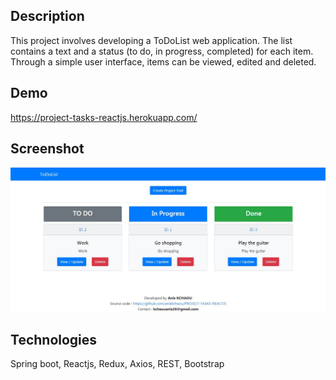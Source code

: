 ## Description

This project involves developing a ToDoList web application. The list contains a text and a status (to do, in progress, completed) for each item. Through a simple user interface, items can be viewed, edited and deleted.
  
## Demo 

https://project-tasks-reactjs.herokuapp.com/

## Screenshot
<p align="center"> 

![hjg](project_tasks.JPG)
</p>

## Technologies
Spring boot, Reactjs, Redux, Axios, REST, Bootstrap
